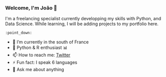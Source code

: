 ### Welcome, I'm João 👋

I'm a freelancing specialist currently developping my skills with Python, and Data Science. 
While learning, I will be adding projects to my portfolio here. 

    :point_down:

* 🔭 I’m currently in the south of France
* 🐍 Python & R enthusiast 📊
* 📫 How to reach me: [Twitter](https://www.google.com/jo_grammer)
* ⚡ Fun fact: I speak 6 languages
* 💬 Ask me about anything


<!--
**jo-grammer/jo-grammer** is a ✨ _special_ ✨ repository because its `README.md` (this file) appears on your GitHub profile.

